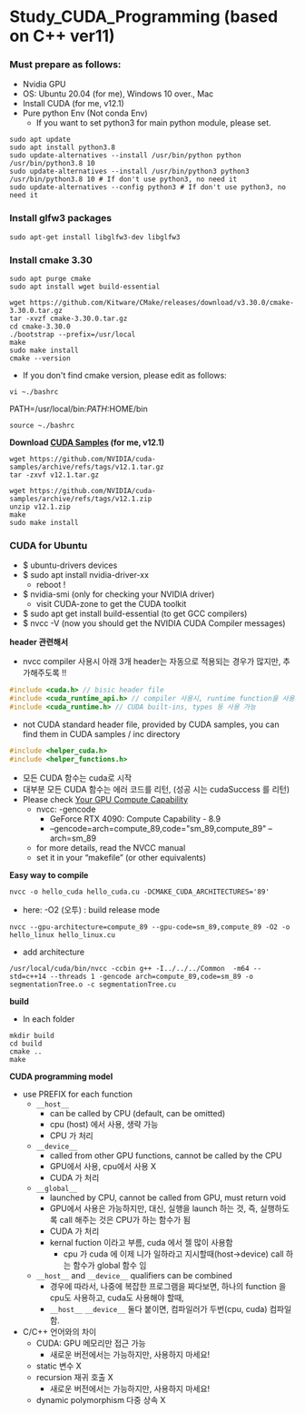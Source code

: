 # Study_CUDA_Programming (based on C++ ver11)

### Must prepare as follows:
- Nvidia GPU
- OS: Ubuntu 20.04 (for me), Windows 10 over., Mac
- Install CUDA (for me, v12.1)
- Pure python Env (Not conda Env)
  - If you want to set python3 for main python module, please set.
```shell
sudo apt update
sudo apt install python3.8
sudo update-alternatives --install /usr/bin/python python /usr/bin/python3.8 10
sudo update-alternatives --install /usr/bin/python3 python3 /usr/bin/python3.8 10 # If don't use python3, no need it
sudo update-alternatives --config python3 # If don't use python3, no need it
```

### Install glfw3 packages
```shell
sudo apt-get install libglfw3-dev libglfw3
```

### Install cmake 3.30
```shell
sudo apt purge cmake
sudo apt install wget build-essential

wget https://github.com/Kitware/CMake/releases/download/v3.30.0/cmake-3.30.0.tar.gz
tar -xvzf cmake-3.30.0.tar.gz
cd cmake-3.30.0
./bootstrap --prefix=/usr/local
make
sudo make install
cmake --version
```
- If you don't find cmake version, please edit as follows:
```shell
vi ~./bashrc
```
PATH=/usr/local/bin:$PATH:$HOME/bin
```shell
source ~./bashrc
```
**Download [CUDA Samples](https://github.com/NVIDIA/cuda-samples) (for me, v12.1)**
```shell
wget https://github.com/NVIDIA/cuda-samples/archive/refs/tags/v12.1.tar.gz
tar -zxvf v12.1.tar.gz
```

```shell
wget https://github.com/NVIDIA/cuda-samples/archive/refs/tags/v12.1.zip
unzip v12.1.zip
make
sudo make install
```

### CUDA for Ubuntu

- $ ubuntu-drivers devices
- $ sudo apt install nvidia-driver-xx
  - reboot !
- $ nvidia-smi (only for checking your NVIDIA driver)
  - visit CUDA-zone to get the CUDA toolkit
- $ sudo apt get install build-essential (to get GCC compilers)
- $ nvcc -V (now you should get the NVIDIA CUDA Compiler messages)

**header 관련해서**
- nvcc compiler 사용시 아래 3개 header는 자동으로 적용되는 경우가 많지만, 추가해주도록 !!
```c++
#include <cuda.h> // bisic header file
#include <cuda_runtime_api.h> // compiler 사용시, runtime function을 사용가능, API = application programming interface (함수 정의)
#include <cuda_runtime.h> // CUDA built-ins, types 등 사용 가능
```
- not CUDA standard header file, provided by CUDA samples,  you can find them in CUDA samples / inc directory
```c++
#include <helper_cuda.h>
#include <helper_functions.h>
```
- 모든 CUDA 함수는 cuda로 시작
- 대부분 모든 CUDA 함수는 에러 코드를 리턴, (성공 시는 cudaSuccess 를 리턴)
- Please check [Your GPU Compute Capability](https://developer.nvidia.com/cuda-gpus)
  - nvcc: -gencode 
    - GeForce RTX 4090: Compute Capability - 8.9
    - –gencode=arch=compute_89,code=\"sm_89,compute_89\"
      –arch=sm_89
  - for more details, read the NVCC manual
  - set it in your “makefile” (or other equivalents)


**Easy way to compile**
```shell
nvcc -o hello_cuda hello_cuda.cu -DCMAKE_CUDA_ARCHITECTURES='89'
```
- here: -O2 (오투) : build release mode
```shell
nvcc --gpu-architecture=compute_89 --gpu-code=sm_89,compute_89 -O2 -o hello_linux hello_linux.cu
```
- add architecture
```shell
/usr/local/cuda/bin/nvcc -ccbin g++ -I../../../Common  -m64 --std=c++14 --threads 1 -gencode arch=compute_89,code=sm_89 -o segmentationTree.o -c segmentationTree.cu
```

**build**
- In each folder
```shell
mkdir build
cd build
cmake ..
make
```

**CUDA programming model**
- use PREFIX for each function
  - `__host__`
    - can be called by CPU (default, can be omitted)
    - cpu (host) 에서 사용, 생략 가능
    - CPU 가 처리
  - `__device__`
    - called from other GPU functions, cannot be called by the CPU
    - GPU에서 사용, cpu에서 사용 X
    - CUDA 가 처리
  - `__global__`
    - launched by CPU, cannot be called from GPU, must return void
    - GPU에서 사용은 가능하지만, 대신, 실행을 launch 하는 것, 즉, 실행하도록 call 해주는 것은 CPU가 하는 함수가 됨
    - CUDA 가 처리
    - kernal fuction 이라고 부름, cuda 에서 젤 많이 사용함
      - cpu 가 cuda 에 이제 니가 일하라고 지시할때(host->device) call 하는 함수가 global 함수 임
  - `__host__` and `__device__` qualifiers can be combined
    - 경우에 따라서, 나중에 복잡한 프로그램을 짜다보면, 하나의 function 을 cpu도 사용하고, cuda도 사용해야 할때,
    - `__host__` `__device__` 둘다 붙이면, 컴파일러가 두번(cpu, cuda) 컴파일 함.
- C/C++ 언어와의 차이 
  - CUDA: GPU 메모리만 접근 가능
    - 새로운 버전에서는 가능하지만, 사용하지 마세요!
  - static 변수 X
  - recursion 재귀 호출 X
    - 새로운 버전에서는 가능하지만, 사용하지 마세요!
  - dynamic polymorphism 다중 상속 X
  


